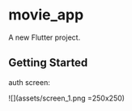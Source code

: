 # movie_app

A new Flutter project.

## Getting Started


auth screen:

![](assets/screen_1.png =250x250)
